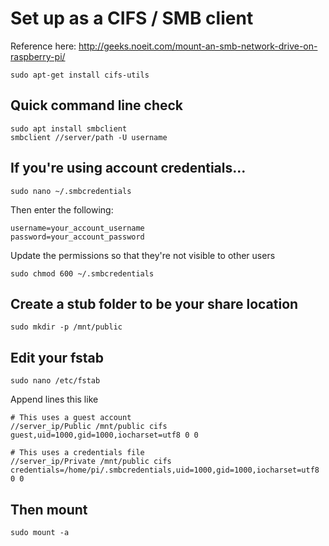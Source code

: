 # Set up as a CIFS / SMB client
Reference here: http://geeks.noeit.com/mount-an-smb-network-drive-on-raspberry-pi/

```
sudo apt-get install cifs-utils
```

## Quick command line check

```
sudo apt install smbclient
smbclient //server/path -U username
```

## If you're using account credentials...
```
sudo nano ~/.smbcredentials
```
Then enter the following:
```
username=your_account_username
password=your_account_password
```
Update the permissions so that they're not visible to other users
```
sudo chmod 600 ~/.smbcredentials
```
## Create a stub folder to be your share location
```
sudo mkdir -p /mnt/public
```
## Edit your fstab
```
sudo nano /etc/fstab
```
Append lines this like
```
# This uses a guest account
//server_ip/Public /mnt/public cifs guest,uid=1000,gid=1000,iocharset=utf8 0 0

# This uses a credentials file
//server_ip/Private /mnt/public cifs credentials=/home/pi/.smbcredentials,uid=1000,gid=1000,iocharset=utf8 0 0
```
## Then mount
```
sudo mount -a
```
